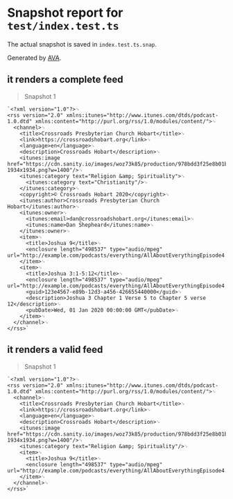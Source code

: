 # Snapshot report for `test/index.test.ts`

The actual snapshot is saved in `index.test.ts.snap`.

Generated by [AVA](https://avajs.dev).

## it renders a complete feed

> Snapshot 1

    `<?xml version="1.0"?>␊
    <rss version="2.0" xmlns:itunes="http://www.itunes.com/dtds/podcast-1.0.dtd" xmlns:content="http://purl.org/rss/1.0/modules/content/">␊
      <channel>␊
        <title>Crossroads Presbyterian Church Hobart</title>␊
        <link>https://crossroadshobart.org</link>␊
        <language>en</language>␊
        <description>Crossroads Hobart</description>␊
        <itunes:image href="https://cdn.sanity.io/images/woz73k85/production/978bdd3f25e8b01bfcac978ec763c22412d62cb7-1934x1934.png?w=1400"/>␊
        <itunes:category text="Religion &amp; Spirituality">␊
          <itunes:category text="Christianity"/>␊
        </itunes:category>␊
        <copyright>© Crossroads Hobart 2020</copyright>␊
        <itunes:author>Crossroads Presbyterian Church Hobart</itunes:author>␊
        <itunes:owner>␊
          <itunes:email>dan@crossroadshobart.org</itunes:email>␊
          <itunes:name>Dan Shepheard</itunes:name>␊
        </itunes:owner>␊
        <item>␊
          <title>Joshua 9</title>␊
          <enclosure length="498537" type="audio/mpeg" url="http://example.com/podcasts/everything/AllAboutEverythingEpisode4.mp3"/>␊
        </item>␊
        <item>␊
          <title>Joshua 3:1-5:12</title>␊
          <enclosure length="498537" type="audio/mpeg" url="http://example.com/podcasts/everything/AllAboutEverythingEpisode4.mp3"/>␊
          <guid>123e4567-e89b-12d3-a456-426655440000</guid>␊
          <description>Joshua 3 Chapter 1 Verse 5 to Chapter 5 verse 12</description>␊
          <pubDate>Wed, 01 Jan 2020 00:00:00 GMT</pubDate>␊
        </item>␊
      </channel>␊
    </rss>`

## it renders a valid feed

> Snapshot 1

    `<?xml version="1.0"?>␊
    <rss version="2.0" xmlns:itunes="http://www.itunes.com/dtds/podcast-1.0.dtd" xmlns:content="http://purl.org/rss/1.0/modules/content/">␊
      <channel>␊
        <title>Crossroads Presbyterian Church Hobart</title>␊
        <link>https://crossroadshobart.org</link>␊
        <language>en</language>␊
        <description>Crossroads Hobart</description>␊
        <itunes:image href="https://cdn.sanity.io/images/woz73k85/production/978bdd3f25e8b01bfcac978ec763c22412d62cb7-1934x1934.png?w=1400"/>␊
        <itunes:category text="Religion &amp; Spirituality"/>␊
        <item>␊
          <title>Joshua 9</title>␊
          <enclosure length="498537" type="audio/mpeg" url="http://example.com/podcasts/everything/AllAboutEverythingEpisode4.mp3"/>␊
        </item>␊
      </channel>␊
    </rss>`
